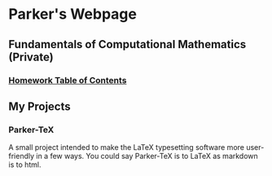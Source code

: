 # Parker's Webpage

## Fundamentals of Computational Mathematics (Private)
### [Homework Table of Contents](https://github.com/ParkerBywater718/math4610/blob/master/homework/hw_toc.md)

## My Projects

### Parker-TeX
A small project intended to make the LaTeX typesetting software more user-friendly in a few ways. You could say Parker-TeX is to LaTeX as markdown is to html.
